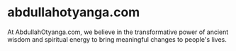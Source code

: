 # abdullahotyanga.com
At AbdullahOtyanga.com, we believe in the transformative power of ancient wisdom and spiritual energy to bring meaningful changes to people's lives. 
